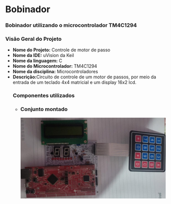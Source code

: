# Bobinador

<!DOCTYPE html>
<html>
<head>
  <meta charset="UTF-8">
 
</head>
<body>
  <h3>Bobinador utilizando o microcontrolador TM4C1294</h3>
  <h3>Visão Geral do Projeto</h3>
  <ul>
    <li><strong>Nome do Projeto:</strong> Controle de motor de passo</li>
    <li><strong>Nome da IDE:</strong> uVision da Keil</li>
    <li><strong>Nome da linguagem:</strong> C</li>
    <li><strong>Nome do Microcontrolador:</strong> TM4C1294</li>
    <li><strong>Nome da disciplina:</strong> Microcontroladores</li>
    <li><strong>Descrição:</strong>Circuito de controle de um motor de passos, por meio da entrada de um teclado 4x4 matricial e um display 16x2 lcd. </li
  </ul>
  
  <h3>Componentes utilizados</h3>
    <ul>
    <li>  <h3>Conjunto montado</h3>
  <img src="projeto.jpg" alt="projeto montado">
      </li>
    </ul>
 
  
</body>
</html>
